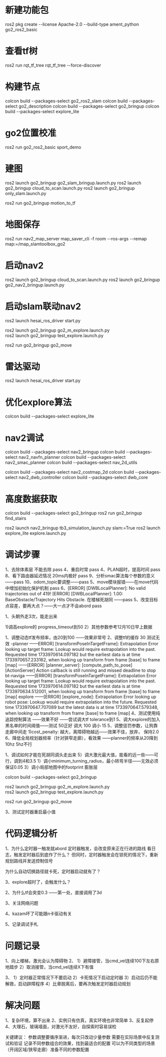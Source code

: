 # 新建功能包
ros2 pkg create --license Apache-2.0 --build-type ament_python go2_ros2_basic

# 查看tf树
ros2 run rqt_tf_tree rqt_tf_tree --force-discover

# 构建节点
colcon build --packages-select go2_ros2_slam
colcon build --packages-select go2_description
colcon build --packages-select go2_bringup
colcon build --packages-select explore_lite

# go2位置校准
ros2 run go2_ros2_basic sport_demo 

# 建图
ros2 launch go2_bringup go2_slam_bringup.launch.py 
ros2 launch go2_bringup cloud_to_scan.launch.py
ros2 launch go2_bringup only_slam.launch.py 

ros2 run go2_bringup motion_to_tf 

# 地图保存
ros2 run nav2_map_server map_saver_cli -f room --ros-args --remap map:=/map_slamtoolbox_go2

# 启动nav2
ros2 launch go2_bringup cloud_to_scan.launch.py
ros2 launch go2_bringup go2_nav2_bringup.launch.py

# 启动slam联动nav2
ros2 launch hesai_ros_driver start.py

ros2 launch go2_bringup go2_m_explore.launch.py 	
ros2 launch go2_bringup test_explore.launch.py 

ros2 run go2_bringup go2_move

# 雷达驱动
ros2 launch hesai_ros_driver start.py


# 优化explore算法
colcon build --packages-select explore_lite

# nav2调试

colcon build --packages-select nav2_bringup
colcon build --packages-select nav2_navfn_planner
colcon build --packages-select nav2_smac_planner
colcon build --packages-select nav_2d_utils

colcon build --packages-select nav2_costmap_2d
colcon build --packages-select nav2_dwb_controller
colcon build --packages-select dwb_core


# 高度数据获取
colcon build --packages-select go2_bringup
ros2 run go2_bringup find_stairs

ros2 launch nav2_bringup tb3_simulation_launch.py slam:=True
ros2 launch explore_lite explore.launch.py

# 调试步骤
1、去除体素层 不能去除 pass
4、重启时常   pass
4、PLAN超时，提高时间 pass
8、看下路由器延迟情况 20ms内极好 pass
9、分析smac算法每个参数的意义——pass
10、odom_topic要调整——pass
5、move模块报错——在move代码中增加初始化保护机制 pass
6、[ERROR] [DWBLocalPlanner]: No valid trajectories out of 419! 
[ERROR] [DWBLocalPlanner]: 1.00: BaseObstacle/Trajectory Hits Obstacle.  在楼梯死胡同 ——pass
5、改变目标点容差，要再大点？——大一点才不会abord pass 




1、头朝外走3次，能走出来

1)调高explore的 progress_timeout到50
2）其他参数参考12月10日早上数据

1、调整动态tf发布频率，由20到100 ——效果非常号
2、调整tf的缓存 30 测试无效
-planner
——ERROR] [transformPoseInTargetFrame]: Extrapolation Error looking up target frame: Lookup would require extrapolation into the past.  Requested time 1733970614.097182 but the earliest data is at time 1733970657.233162, when looking up transform from frame [base] to frame [map]
——[ERROR] [planner_server]: [compute_path_to_pose] [ActionServer] Action callback is still running and missed deadline to stop
bt-naviga
——[ERROR] [transformPoseInTargetFrame]: Extrapolation Error looking up target frame: Lookup would require extrapolation into the past.  Requested time 1733970614.097182 but the earliest data is at time 1733970634.512001, when looking up transform from frame [base] to frame [map]
explore
——[ERROR] [explore_node]: Extrapolation Error looking up robot pose: Lookup would require extrapolation into the future.  Requested time 1733970647.707089 but the latest data is at time 1733970647.579348, when looking up transform from frame [base] to frame [map]
4、测试使用纯追踪控制算法 ——效果不好
——尝试调大tf tolerance到1
5、调大explore的加入黑名单的时间阈值——测试 50正好
调大 100
调小 15
5、调整惩罚参数，让狗靠走廊中间走
    1)cost_penalty: 越大，离障碍物越远——效果不佳，放弃， 保持2.0
6、降低全局规划器频率（针对狭窄走廊），看效果
——planner的频率从20降到10hz  5hz不行


1、调试如何才能在死胡同调头走出来
    5）调大激光最大值，能看的远一些——可行，调到4和3.5
    1）调小minimum_turning_radius，最小转弯半径——无效必须保证0.05
    3）调小局部地图中的footprint 膨胀层
    

colcon build --packages-select go2_bringup

ros2 launch go2_bringup go2_m_explore.launch.py 	
ros2 launch go2_bringup test_explore.launch.py 

ros2 run go2_bringup go2_move


3、测试定时器重启最小值


# 代码逻辑分析
1、为什么定时器一触发就abord
定时器触发，会改变原来正在行进的路线
看日志，触发定时器后到底作了什么？
但同时，定时器触发会在锁死的情况下，重新规划路线并发送控制信号

为什么自动切换路径就卡死，定时器启动就有了？

3、explore超时了，会触发什么？

2、为什么tf会突变0.3
——第一处，直接调用了3d

3、关注网络问题

4、kazam坏了可能跟n卡驱动有关

5、记录调试手札


# 问题记录

1、向上楼梯，激光会认为障碍物
2、
1）避障接管，当cmd_vel连续100下左右原地踏步
2）取消接管，当cmd_vel连续X下有值

3、
1）定时器正常情况下不要启动
2）卡死情况下启动定时器
3）启动后仍不能解救，启动辟障程序
4）比章脱离后，要再次触发定时器启动规划


# 解决问题
1、复杂环境，算不出来
2、实例只有仿真，真实环境也非常简单
3、反复起停
4、大理石，玻璃墙面，对激光不友好，自探索时容易误检

关键建议：
参数调整要循序渐进，每次只改动少量参数
需要在实际场景中反复测试和验证
记录不同参数组合的效果，找到最适合的配置
可以为不同类型的场景（开阔区域/狭窄走廊）准备不同的参数配置



